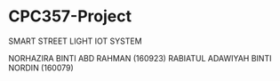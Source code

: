 # CPC357-Project

SMART STREET LIGHT IOT SYSTEM


NORHAZIRA BINTI ABD RAHMAN         (160923)
RABIATUL ADAWIYAH BINTI NORDIN     (160079)

